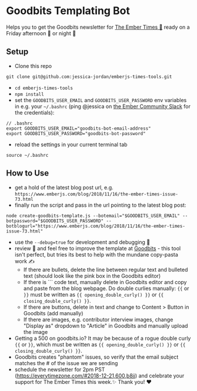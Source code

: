 # Goodbits Templating Bot

Helps you to get the Goodbits newsletter for [The Ember Times 🐹](https://twitter.com/embertimes) ready on a Friday afternoon 🌇 or night 🌙

## Setup

- Clone this repo
```
git clone git@github.com:jessica-jordan/emberjs-times-tools.git
``` 
- `cd emberjs-times-tools`
- `npm install`
- set the `GOODBITS_USER_EMAIL` and `GOODBITS_USER_PASSWORD` env variables in e.g. your `~/.bashrc` (ping @jessica on [the Ember Community Slack](https://discordapp.com/invite/zT3asNS) for the credentials):
```
// .bashrc
export GOODBITS_USER_EMAIL="goodbits-bot-email-address"
export GOODBITS_USER_PASSWORD="goodbits-bot-password"
```
- reload the settings in your current terminal tab
```
source ~/.bashrc
```

## How to Use

- get a hold of the latest blog post url, e.g. `https://www.emberjs.com/blog/2018/11/16/the-ember-times-issue-73.html`
- finally run the script and pass in the url pointing to the latest blog post:
```
node create-goodbits-template.js --botemail="$GOODBITS_USER_EMAIL" --botpassword="$GOODBITS_USER_PASSWORD" --botblogurl="https://www.emberjs.com/blog/2018/11/16/the-ember-times-issue-73.html"
```
- use the `--debug=true` for development and debugging 💛
- review 👀 and feel free to improve the template at [Goodbits](https://goodbits.io/c/7430/emails) - this tool isn't perfect, but tries its best to help with the mundane copy-pasta work ✍️
  - If there are bullets, delete the line between regular text and bulleted text (should look like the pink box in the Goodbits editor)
  <insert image here> <maybe insert gif here>
  - If there is ``` code text, manually delete in Goodbits editor and copy and paste from the blog webpage. Do double curlies manually: `{{` or `}}` must be written as `{{ opening_double_curly() }}` or `{{ closing_double_curly() }}`.
  <insert gif here> <maybe also insert image here>
  - If there are buttons, delete in text and change to Content > Button in Goodbits (add manually)
  - If there are images, e.g. contributor interview images, change "Display as" dropdown to "Article" in Goodbits and manually upload the image 
- Getting a 500 on goodbits.io? It may be because of a rogue double curly `{{` or `}}`, which must be written as `{{ opening_double_curly() }}` or `{{ closing_double_curly() }}`.
- Goodbits creates "phantom" issues, so verify that the email subject matches the # of the issue we are sending
- schedule the newsletter for 2pm PST (https://everytimezone.com/#2018-12-21,600,b8jj) and celebrate your support for The Ember Times this week.✨ Thank you! ❤️

